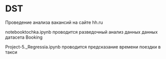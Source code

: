 # DST
Проведение анализа вакансий на сайте hh.ru

notebooktochka.ipynb проводится разведочный анализ данных данных датасета Booking

Project-5._Regressia.ipynb проводится предсказание времени поездки в такси
